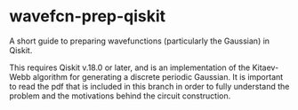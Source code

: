 # wavefcn-prep-qiskit
A short guide to preparing wavefunctions (particularly the Gaussian) in Qiskit.

This requires Qiskit v.18.0 or later, and is an implementation of the Kitaev-Webb algorithm for generating a discrete periodic Gaussian. It is important to read the pdf that is included in this branch in order to fully understand the problem and the motivations behind the circuit construction.
